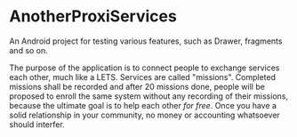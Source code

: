 # AnotherProxiServices
An Android project for testing various features, such as Drawer, fragments and so on.

The purpose of the application is to connect people to exchange services each other, much like a LETS.
Services are called "missions".
Completed missions shall be recorded and after 20 missions done,
people will be proposed to enroll the same system without any recording of their missions, 
because the ultimate goal is to help each other _for free_.
Once you have a solid relationship in your community, no money or accounting whatsoever should interfer.
